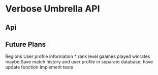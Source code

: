 # Verbose Umbrella API

## Api

## Future Plans
Regions
User profile information
    * rank level gaames played winrates maybe 
Save match history and user profile in separate database, have update function 
Implement tests